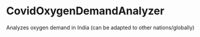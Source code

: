 # CovidOxygenDemandAnalyzer
Analyzes oxygen demand in India (can be adapted to other nations/globally)
